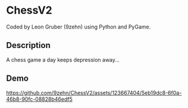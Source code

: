 # ChessV2

Coded by Leon Gruber (9zehn) using Python and PyGame.

## Description

A chess game a day keeps depression away...


## Demo

https://github.com/9zehn/ChessV2/assets/123667404/5eb19dc8-6f0a-46b8-90fc-08828b46edf5

